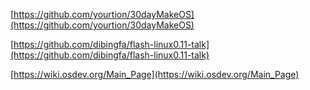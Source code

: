 [https://github.com/yourtion/30dayMakeOS](https://github.com/yourtion/30dayMakeOS)

[https://github.com/dibingfa/flash-linux0.11-talk](https://github.com/dibingfa/flash-linux0.11-talk)

[https://wiki.osdev.org/Main_Page](https://wiki.osdev.org/Main_Page)
